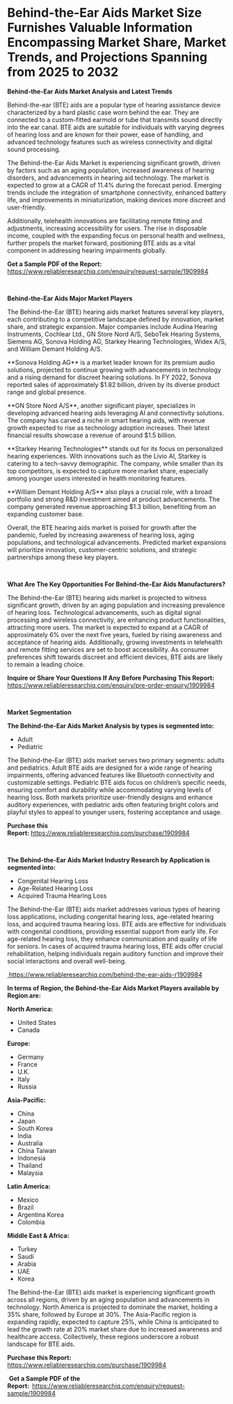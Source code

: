 <p><h1>Behind-the-Ear Aids Market Size Furnishes Valuable Information Encompassing Market Share, Market Trends, and Projections Spanning from 2025 to 2032</h1></p><p><strong>Behind-the-Ear Aids Market Analysis and Latest Trends</strong></p>
<p><p>Behind-the-ear (BTE) aids are a popular type of hearing assistance device characterized by a hard plastic case worn behind the ear. They are connected to a custom-fitted earmold or tube that transmits sound directly into the ear canal. BTE aids are suitable for individuals with varying degrees of hearing loss and are known for their power, ease of handling, and advanced technology features such as wireless connectivity and digital sound processing.</p><p>The Behind-the-Ear Aids Market is experiencing significant growth, driven by factors such as an aging population, increased awareness of hearing disorders, and advancements in hearing aid technology. The market is expected to grow at a CAGR of 11.4% during the forecast period. Emerging trends include the integration of smartphone connectivity, enhanced battery life, and improvements in miniaturization, making devices more discreet and user-friendly. </p><p>Additionally, telehealth innovations are facilitating remote fitting and adjustments, increasing accessibility for users. The rise in disposable income, coupled with the expanding focus on personal health and wellness, further propels the market forward, positioning BTE aids as a vital component in addressing hearing impairments globally. </p></p>
<p><strong>Get a Sample PDF of the Report:&nbsp;</strong> <a href="https://www.reliableresearchiq.com/enquiry/request-sample/1909984?utm_campaign=2333&utm_medium=2&utm_source=Github&utm_content=ia&utm_term=16042025&utm_id=behind-the-ear-aids">https://www.reliableresearchiq.com/enquiry/request-sample/1909984</a></p>
<p>&nbsp;</p>
<p><strong>Behind-the-Ear Aids Major Market Players</strong></p>
<p><p>The Behind-the-Ear (BTE) hearing aids market features several key players, each contributing to a competitive landscape defined by innovation, market share, and strategic expansion. Major companies include Audina Hearing Instruments, Cochlear Ltd., GN Store Nord A/S, SeboTek Hearing Systems, Siemens AG, Sonova Holding AG, Starkey Hearing Technologies, Widex A/S, and William Demant Holding A/S.</p><p>**Sonova Holding AG** is a market leader known for its premium audio solutions, projected to continue growing with advancements in technology and a rising demand for discreet hearing solutions. In FY 2022, Sonova reported sales of approximately $1.82 billion, driven by its diverse product range and global presence.</p><p>**GN Store Nord A/S**, another significant player, specializes in developing advanced hearing aids leveraging AI and connectivity solutions. The company has carved a niche in smart hearing aids, with revenue growth expected to rise as technology adoption increases. Their latest financial results showcase a revenue of around $1.5 billion.</p><p>**Starkey Hearing Technologies** stands out for its focus on personalized hearing experiences. With innovations such as the Livio AI, Starkey is catering to a tech-savvy demographic. The company, while smaller than its top competitors, is expected to capture more market share, especially among younger users interested in health monitoring features.</p><p>**William Demant Holding A/S** also plays a crucial role, with a broad portfolio and strong R&D investment aimed at product advancements. The company generated revenue approaching $1.3 billion, benefiting from an expanding customer base.</p><p>Overall, the BTE hearing aids market is poised for growth after the pandemic, fueled by increasing awareness of hearing loss, aging populations, and technological advancements. Predicted market expansions will prioritize innovation, customer-centric solutions, and strategic partnerships among these key players.</p></p>
<p>&nbsp;</p>
<p><strong>What Are The Key Opportunities For Behind-the-Ear Aids Manufacturers?</strong></p>
<p><p>The Behind-the-Ear (BTE) hearing aids market is projected to witness significant growth, driven by an aging population and increasing prevalence of hearing loss. Technological advancements, such as digital signal processing and wireless connectivity, are enhancing product functionalities, attracting more users. The market is expected to expand at a CAGR of approximately 6% over the next five years, fueled by rising awareness and acceptance of hearing aids. Additionally, growing investments in telehealth and remote fitting services are set to boost accessibility. As consumer preferences shift towards discreet and efficient devices, BTE aids are likely to remain a leading choice.</p></p>
<p><strong>Inquire or Share Your Questions If Any Before Purchasing This Report:</strong> <a href="https://www.reliableresearchiq.com/enquiry/pre-order-enquiry/1909984?utm_campaign=2333&utm_medium=2&utm_source=Github&utm_content=ia&utm_term=16042025&utm_id=behind-the-ear-aids">https://www.reliableresearchiq.com/enquiry/pre-order-enquiry/1909984</a></p>
<p>&nbsp;</p>
<p><strong>Market Segmentation</strong></p>
<p><strong>The Behind-the-Ear Aids Market Analysis by types is segmented into:</strong></p>
<p><ul><li>Adult</li><li>Pediatric</li></ul></p>
<p><p>The Behind-the-Ear (BTE) aids market serves two primary segments: adults and pediatrics. Adult BTE aids are designed for a wide range of hearing impairments, offering advanced features like Bluetooth connectivity and customizable settings. Pediatric BTE aids focus on children’s specific needs, ensuring comfort and durability while accommodating varying levels of hearing loss. Both markets prioritize user-friendly designs and enhance auditory experiences, with pediatric aids often featuring bright colors and playful styles to appeal to younger users, fostering acceptance and usage.</p></p>
<p><strong>Purchase this Report:&nbsp;</strong><a href="https://www.reliableresearchiq.com/purchase/1909984?utm_campaign=2333&utm_medium=2&utm_source=Github&utm_content=ia&utm_term=16042025&utm_id=behind-the-ear-aids">https://www.reliableresearchiq.com/purchase/1909984</a></p>
<p>&nbsp;</p>
<p><strong>The Behind-the-Ear Aids Market Industry Research by Application is segmented into:</strong></p>
<p><ul><li>Congenital Hearing Loss</li><li>Age-Related Hearing Loss</li><li>Acquired Trauma Hearing Loss</li></ul></p>
<p><p>The Behind-the-Ear (BTE) aids market addresses various types of hearing loss applications, including congenital hearing loss, age-related hearing loss, and acquired trauma hearing loss. BTE aids are effective for individuals with congenital conditions, providing essential support from early life. For age-related hearing loss, they enhance communication and quality of life for seniors. In cases of acquired trauma hearing loss, BTE aids offer crucial rehabilitation, helping individuals regain auditory function and improve their social interactions and overall well-being.</p></p>
<p><a href="https://www.reliableresearchiq.com/behind-the-ear-aids-r1909984?utm_campaign=2333&utm_medium=2&utm_source=Github&utm_content=ia&utm_term=16042025&utm_id=behind-the-ear-aids">&nbsp;https://www.reliableresearchiq.com/behind-the-ear-aids-r1909984</a></p>
<p><strong>In terms of Region, the Behind-the-Ear Aids Market Players available by Region are:</strong></p>
<p>
    <p> <strong> North America: </strong>
        <ul>
            <li>United States</li>
            <li>Canada</li>
        </ul>
        </p> 
    <p> <strong> Europe: </strong>
        <ul>
            <li>Germany</li>
            <li>France</li>
            <li>U.K.</li>
            <li>Italy</li>
            <li>Russia</li>
        </ul>
        </p> 
    <p> <strong> Asia-Pacific: </strong>
        <ul>
            <li>China</li>
            <li>Japan</li>
            <li>South Korea</li>
            <li>India</li>
            <li>Australia</li>
            <li>China Taiwan</li>
            <li>Indonesia</li>
            <li>Thailand</li>
            <li>Malaysia</li>
        </ul>
        </p> 
    <p> <strong> Latin America: </strong>
        <ul>
            <li>Mexico</li>
            <li>Brazil</li>
            <li>Argentina Korea</li>
            <li>Colombia</li>
        </ul>
        </p> 
    <p> <strong> Middle East & Africa: </strong>
        <ul>
            <li>Turkey</li>
            <li>Saudi</li>
            <li>Arabia</li>
            <li>UAE</li>
            <li>Korea</li>
        </ul>
    </p>
    </p>
<p><p>The Behind-the-Ear (BTE) aids market is experiencing significant growth across all regions, driven by an aging population and advancements in technology. North America is projected to dominate the market, holding a 35% share, followed by Europe at 30%. The Asia-Pacific region is expanding rapidly, expected to capture 25%, while China is anticipated to lead the growth rate at 20% market share due to increased awareness and healthcare access. Collectively, these regions underscore a robust landscape for BTE aids.</p></p>
<p><strong>Purchase this Report: </strong><a href="https://www.reliableresearchiq.com/purchase/1909984?utm_campaign=2333&utm_medium=2&utm_source=Github&utm_content=ia&utm_term=16042025&utm_id=behind-the-ear-aids">https://www.reliableresearchiq.com/purchase/1909984</a></p>
<p>&nbsp;<strong>Get a Sample PDF of the Report:&nbsp;&nbsp;</strong><a href="https://www.reliableresearchiq.com/enquiry/request-sample/1909984?utm_campaign=2333&utm_medium=2&utm_source=Github&utm_content=ia&utm_term=16042025&utm_id=behind-the-ear-aids">https://www.reliableresearchiq.com/enquiry/request-sample/1909984</a></p>
<p><strong></strong></p>
<p><p></p><p></p><p></p></p>